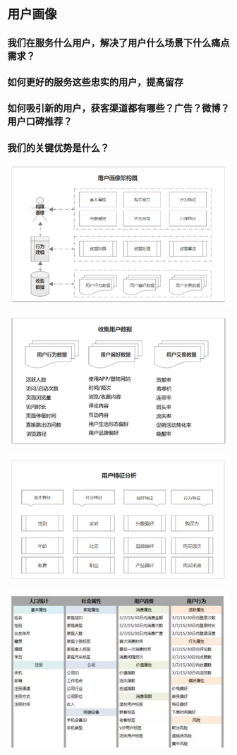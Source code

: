 # 用户画像

## 我们在服务什么用户，解决了用户什么场景下什么痛点需求？

## 如何更好的服务这些忠实的用户，提高留存

## 如何吸引新的用户，获客渠道都有哪些？广告？微博？用户口碑推荐？

## 我们的关键优势是什么？


![](./res/user-character-research.png "")

![](./res/collect-user-data.png "")

![](./res/user-character-analysis.png "")

![](./res/user-character-data.jpg "")